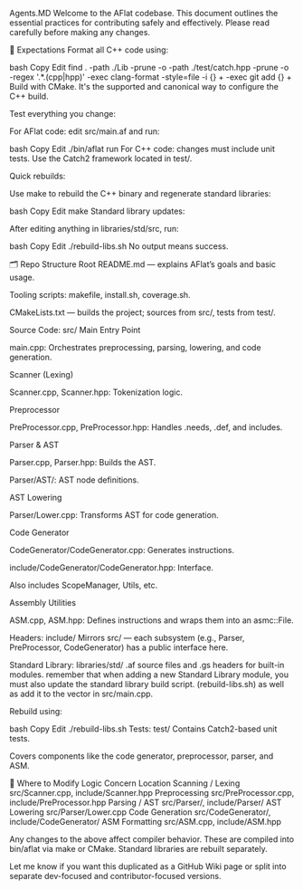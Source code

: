 Agents.MD
Welcome to the AFlat codebase. This document outlines the essential practices for contributing safely and effectively. Please read carefully before making any changes.

🚧 Expectations
Format all C++ code using:

bash
Copy
Edit
find . -path ./Lib -prune -o -path ./test/catch.hpp -prune -o -regex '.*\.\(cpp\|hpp\)' -exec clang-format -style=file -i {} \+ -exec git add {} \+
Build with CMake. It's the supported and canonical way to configure the C++ build.

Test everything you change:

For AFlat code: edit src/main.af and run:

bash
Copy
Edit
./bin/aflat run
For C++ code: changes must include unit tests. Use the Catch2 framework located in test/.

Quick rebuilds:

Use make to rebuild the C++ binary and regenerate standard libraries:

bash
Copy
Edit
make
Standard library updates:

After editing anything in libraries/std/src, run:

bash
Copy
Edit
./rebuild-libs.sh
No output means success.

🗂️ Repo Structure
Root
README.md — explains AFlat’s goals and basic usage.

Tooling scripts: makefile, install.sh, coverage.sh.

CMakeLists.txt — builds the project; sources from src/, tests from test/.

Source Code: src/
Main Entry Point

main.cpp: Orchestrates preprocessing, parsing, lowering, and code generation.

Scanner (Lexing)

Scanner.cpp, Scanner.hpp: Tokenization logic.

Preprocessor

PreProcessor.cpp, PreProcessor.hpp: Handles .needs, .def, and includes.

Parser & AST

Parser.cpp, Parser.hpp: Builds the AST.

Parser/AST/: AST node definitions.

AST Lowering

Parser/Lower.cpp: Transforms AST for code generation.

Code Generator

CodeGenerator/CodeGenerator.cpp: Generates instructions.

include/CodeGenerator/CodeGenerator.hpp: Interface.

Also includes ScopeManager, Utils, etc.

Assembly Utilities

ASM.cpp, ASM.hpp: Defines instructions and wraps them into an asmc::File.

Headers: include/
Mirrors src/ — each subsystem (e.g., Parser, PreProcessor, CodeGenerator) has a public interface here.

Standard Library: libraries/std/
.af source files and .gs headers for built-in modules.
remember that when adding a new Standard Library module, you must also update the standard library build script. (rebuild-libs.sh)
as well as add it to the vector in src/main.cpp.

Rebuild using:

bash
Copy
Edit
./rebuild-libs.sh
Tests: test/
Contains Catch2-based unit tests.

Covers components like the code generator, preprocessor, parser, and ASM.

🧭 Where to Modify Logic
Concern	Location
Scanning / Lexing	src/Scanner.cpp, include/Scanner.hpp
Preprocessing	src/PreProcessor.cpp, include/PreProcessor.hpp
Parsing / AST	src/Parser/, include/Parser/
AST Lowering	src/Parser/Lower.cpp
Code Generation	src/CodeGenerator/, include/CodeGenerator/
ASM Formatting	src/ASM.cpp, include/ASM.hpp

Any changes to the above affect compiler behavior. These are compiled into bin/aflat via make or CMake. Standard libraries are rebuilt separately.

Let me know if you want this duplicated as a GitHub Wiki page or split into separate dev-focused and contributor-focused versions.
